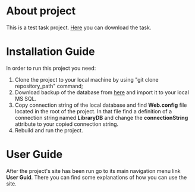 # About project
This is a test task project. [Here](https://drive.google.com/open?id=1Ojw1OmjNkZyfszlIhig1WJ3totO7AU4-) you can download the task.

# Installation Guide
In order to run this project you need:
1. Clone the project to your local machine by using "git clone repository_path" command;
2. Download backup of the database from [here](https://drive.google.com/open?id=1r59gHE0ZcInlzbNVdCHWtJz9ca_I7anx) and import it to your local MS SQL.
3. Copy connection string of the local database and find **Web.config** file located in the root of the project. In that file find a definition of a connection string named **LibraryDB** and change the **connectionString** attribute to your copied connection string.
4. Rebuild and run the project.

# User Guide
After the project's site has been run go to its main navigation menu link **User Guid**. There you can find some explanations of how you can use the site. 